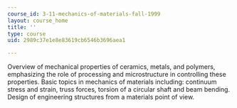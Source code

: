 ```yaml
---
course_id: 3-11-mechanics-of-materials-fall-1999
layout: course_home
title: ''
type: course
uid: 2989c37e1e8e83619cb6546b3696aea1

---
```

Overview of mechanical properties of ceramics, metals, and polymers, emphasizing the role of processing and microstructure in controlling these properties. Basic topics in mechanics of materials including: continuum stress and strain, truss forces, torsion of a circular shaft and beam bending. Design of engineering structures from a materials point of view.
